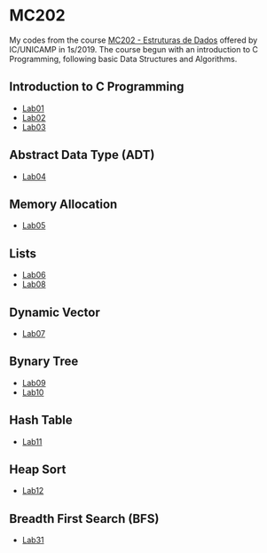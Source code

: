 # MC202
My codes from the course [MC202 - Estruturas de Dados](https://www.dac.unicamp.br/portal/caderno-de-horarios/2019/2/S/G/IC/MC202) offered by IC/UNICAMP in 1s/2019.
The course begun with an introduction to C Programming, following basic Data Structures and Algorithms.

## Introduction to C Programming
* [Lab01](https://github.com/Lucas-Otavio/MC202/tree/main/Lab01)
* [Lab02](https://github.com/Lucas-Otavio/MC202/tree/main/Lab02)
* [Lab03](https://github.com/Lucas-Otavio/MC202/tree/main/Lab03)

## Abstract Data Type (ADT)
* [Lab04](https://github.com/Lucas-Otavio/MC202/tree/main/Lab04)

## Memory Allocation
* [Lab05](https://github.com/Lucas-Otavio/MC202/tree/main/Lab05)

## Lists
* [Lab06](https://github.com/Lucas-Otavio/MC202/tree/main/Lab06)
* [Lab08](https://github.com/Lucas-Otavio/MC202/tree/main/Lab08)

## Dynamic Vector
* [Lab07](https://github.com/Lucas-Otavio/MC202/tree/main/Lab07)

## Bynary Tree
* [Lab09](https://github.com/Lucas-Otavio/MC202/tree/main/Lab09)
* [Lab10](https://github.com/Lucas-Otavio/MC202/tree/main/Lab10)

## Hash Table
* [Lab11](https://github.com/Lucas-Otavio/MC202/tree/main/Lab11)

## Heap Sort
* [Lab12](https://github.com/Lucas-Otavio/MC202/tree/main/Lab12)

## Breadth First Search (BFS)
* [Lab31](https://github.com/Lucas-Otavio/MC202/tree/main/Lab13)
